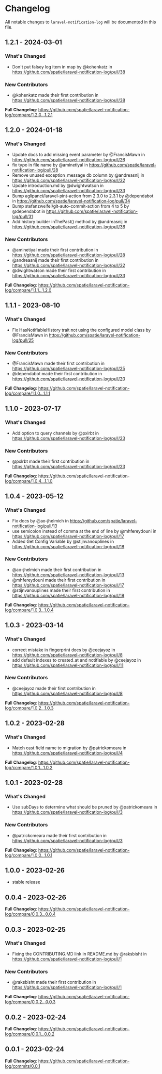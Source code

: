 # Changelog

All notable changes to `laravel-notification-log` will be documented in this file.

## 1.2.1 - 2024-03-01

### What's Changed

* Don't put falsey log item in map by @kohenkatz in https://github.com/spatie/laravel-notification-log/pull/38

### New Contributors

* @kohenkatz made their first contribution in https://github.com/spatie/laravel-notification-log/pull/38

**Full Changelog**: https://github.com/spatie/laravel-notification-log/compare/1.2.0...1.2.1

## 1.2.0 - 2024-01-18

### What's Changed

* Update docs to add missing event parameter by @FrancisMawn in https://github.com/spatie/laravel-notification-log/pull/26
* fix typo in file name by @aminetiyal in https://github.com/spatie/laravel-notification-log/pull/28
* Remove unused exception_message db column by @andreasnij in https://github.com/spatie/laravel-notification-log/pull/32
* Update introduction.md by @dwightwatson in https://github.com/spatie/laravel-notification-log/pull/33
* Bump aglipanci/laravel-pint-action from 2.3.0 to 2.3.1 by @dependabot in https://github.com/spatie/laravel-notification-log/pull/34
* Bump stefanzweifel/git-auto-commit-action from 4 to 5 by @dependabot in https://github.com/spatie/laravel-notification-log/pull/31
* Add history builder inThePast() method by @andreasnij in https://github.com/spatie/laravel-notification-log/pull/36

### New Contributors

* @aminetiyal made their first contribution in https://github.com/spatie/laravel-notification-log/pull/28
* @andreasnij made their first contribution in https://github.com/spatie/laravel-notification-log/pull/32
* @dwightwatson made their first contribution in https://github.com/spatie/laravel-notification-log/pull/33

**Full Changelog**: https://github.com/spatie/laravel-notification-log/compare/1.1.1...1.2.0

## 1.1.1 - 2023-08-10

### What's Changed

- Fix HasNotifiableHistory trait not using the configured model class by @FrancisMawn in https://github.com/spatie/laravel-notification-log/pull/25

### New Contributors

- @FrancisMawn made their first contribution in https://github.com/spatie/laravel-notification-log/pull/25
- @dependabot made their first contribution in https://github.com/spatie/laravel-notification-log/pull/20

**Full Changelog**: https://github.com/spatie/laravel-notification-log/compare/1.1.0...1.1.1

## 1.1.0 - 2023-07-17

### What's Changed

- Add option to query channels by @pxlrbt in https://github.com/spatie/laravel-notification-log/pull/23

### New Contributors

- @pxlrbt made their first contribution in https://github.com/spatie/laravel-notification-log/pull/23

**Full Changelog**: https://github.com/spatie/laravel-notification-log/compare/1.0.4...1.1.0

## 1.0.4 - 2023-05-12

### What's Changed

- Fix docs by @ao-jhelmich in https://github.com/spatie/laravel-notification-log/pull/13
- use semicolon instead of comma at the end of line by @mhfereydouni in https://github.com/spatie/laravel-notification-log/pull/17
- Added Get Config Variable by @stijnvanouplines in https://github.com/spatie/laravel-notification-log/pull/18

### New Contributors

- @ao-jhelmich made their first contribution in https://github.com/spatie/laravel-notification-log/pull/13
- @mhfereydouni made their first contribution in https://github.com/spatie/laravel-notification-log/pull/17
- @stijnvanouplines made their first contribution in https://github.com/spatie/laravel-notification-log/pull/18

**Full Changelog**: https://github.com/spatie/laravel-notification-log/compare/1.0.3...1.0.4

## 1.0.3 - 2023-03-14

### What's Changed

- correct mistake in fingerprint docs by @ceejayoz in https://github.com/spatie/laravel-notification-log/pull/8
- add default indexes to created_at and notifiable by @ceejayoz in https://github.com/spatie/laravel-notification-log/pull/11

### New Contributors

- @ceejayoz made their first contribution in https://github.com/spatie/laravel-notification-log/pull/8

**Full Changelog**: https://github.com/spatie/laravel-notification-log/compare/1.0.2...1.0.3

## 1.0.2 - 2023-02-28

### What's Changed

- Match cast field name to migration by @patrickomeara in https://github.com/spatie/laravel-notification-log/pull/4

**Full Changelog**: https://github.com/spatie/laravel-notification-log/compare/1.0.1...1.0.2

## 1.0.1 - 2023-02-28

### What's Changed

- Use subDays to determine what should be pruned by @patrickomeara in https://github.com/spatie/laravel-notification-log/pull/3

### New Contributors

- @patrickomeara made their first contribution in https://github.com/spatie/laravel-notification-log/pull/3

**Full Changelog**: https://github.com/spatie/laravel-notification-log/compare/1.0.0...1.0.1

## 1.0.0 - 2023-02-26

- stable release

## 0.0.4 - 2023-02-26

**Full Changelog**: https://github.com/spatie/laravel-notification-log/compare/0.0.3...0.0.4

## 0.0.3 - 2023-02-25

### What's Changed

- Fixing the CONTRIBUTING.MD link in README.md by @raksbisht in https://github.com/spatie/laravel-notification-log/pull/1

### New Contributors

- @raksbisht made their first contribution in https://github.com/spatie/laravel-notification-log/pull/1

**Full Changelog**: https://github.com/spatie/laravel-notification-log/compare/0.0.2...0.0.3

## 0.0.2 - 2023-02-24

**Full Changelog**: https://github.com/spatie/laravel-notification-log/compare/0.0.1...0.0.2

## 0.0.1 - 2023-02-24

**Full Changelog**: https://github.com/spatie/laravel-notification-log/commits/0.0.1
